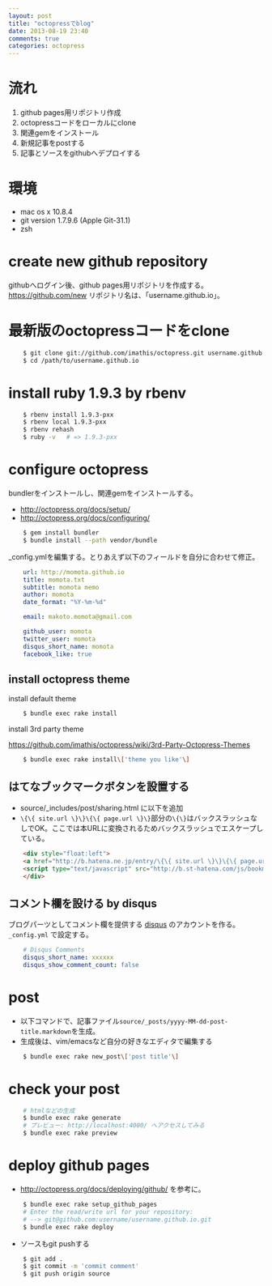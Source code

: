 ```yaml
---
layout: post
title: "octopressでblog"
date: 2013-08-19 23:40
comments: true
categories: octopress
---
```

# 流れ
1. github pages用リポジトリ作成
2. octopressコードをローカルにclone
3. 関連gemをインストール
4. 新規記事をpostする
5. 記事とソースをgithubへデプロイする


# 環境
* mac os x 10.8.4
* git version 1.7.9.6 (Apple Git-31.1)
* zsh


# create new github repository
githubへログイン後、github pages用リポジトリを作成する。https://github.com/new
リポジトリ名は、「username.github.io」。


# 最新版のoctopressコードをclone

```sh
    $ git clone git://github.com/imathis/octopress.git username.github.io
    $ cd /path/to/username.github.io
```


# install ruby 1.9.3 by rbenv

```sh
    $ rbenv install 1.9.3-pxx
    $ rbenv local 1.9.3-pxx
    $ rbenv rehash
    $ ruby -v	# => 1.9.3-pxx
```



# configure octopress
bundlerをインストールし、関連gemをインストールする。

* http://octopress.org/docs/setup/
* http://octopress.org/docs/configuring/


```sh
    $ gem install bundler
    $ bundle install --path vendor/bundle
```

_config.ymlを編集する。とりあえず以下のフィールドを自分に合わせて修正。

```yaml
    url: http://momota.github.io
    title: momota.txt
    subtitle: momota memo
    author: momota
    date_format: "%Y-%m-%d"

    email: makoto.momota@gmail.com

    github_user: momota
    twitter_user: momota
    disqus_short_name: momota
    facebook_like: true
```


## install octopress theme

install default theme

```sh
    $ bundle exec rake install
```

install 3rd party theme

https://github.com/imathis/octopress/wiki/3rd-Party-Octopress-Themes

```sh
    $ bundle exec rake install\['theme you like'\]
```


## はてなブックマークボタンを設置する
* source/_includes/post/sharing.html に以下を追加
* `\{\{ site.url \}\}\{\{ page.url \}\}`部分の`\{\}`はバックスラッシュなしでOK。ここでは本URLに変換されるためバックスラッシュでエスケープしている。

```html
    <div style="float:left">
    <a href="http://b.hatena.ne.jp/entry/\{\{ site.url \}\}\{\{ page.url \}\}" class="hatena-bookmark-button" data-hatena-bookmark-layout="standard" title="このエントリーをはてなブックマークに追加"><img src="http://b.st-hatena.com/images/entry-button/button-only.gif" alt="このエントリーをはてなブックマークに追加" width="20" height="20" style="border: none;" /></a>
    <script type="text/javascript" src="http://b.st-hatena.com/js/bookmark_button.js" charset="utf-8" async="async"></script>
    </div>
```


## コメント欄を設ける by disqus
ブログパーツとしてコメント欄を提供する [disqus](http://disqus.com/) のアカウントを作る。
`_config.yml` で設定する。

```yml
    # Disqus Comments
    disqus_short_name: xxxxxx
    disqus_show_comment_count: false
```



# post

* 以下コマンドで、記事ファイル`source/_posts/yyyy-MM-dd-post-title.markdown`を生成。
* 生成後は、vim/emacsなど自分の好きなエディタで編集する

```sh
    $ bundle exec rake new_post\['post title'\]
```

# check your post

```sh
    # htmlなどの生成
    $ bundle exec rake generate
    # プレビュー: http://localhost:4000/ へアクセスしてみる
    $ bundle exec rake preview
```


# deploy github pages
* http://octopress.org/docs/deploying/github/ を参考に。

```sh
    $ bundle exec rake setup_github_pages
    # Enter the read/write url for your repository:
    # --> git@github.com:username/username.github.io.git
    $ bundle exec rake deploy
```

* ソースもgit pushする

```sh
    $ git add .
    $ git commit -m 'commit comment'
    $ git push origin source
```

